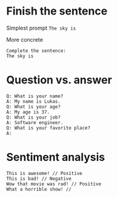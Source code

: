 

# Finish the sentence

Simplest prompt 
`The sky is`

More concrete
```
Complete the sentence: 
The sky is
```

# Question vs. answer

```
Q: What is your name?
A: My name is Lukas.
Q: What is your age?
A: My age is 37.
Q: What is your job?
A: Software engineer.
Q: What is your favorite place?
A:
```

# Sentiment analysis

```
This is awesome! // Positive
This is bad! // Negative
Wow that movie was rad! // Positive
What a horrible show! //
```